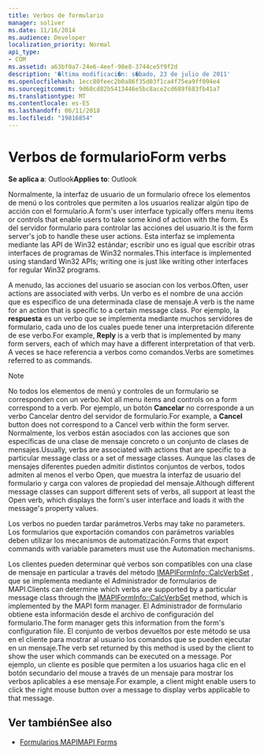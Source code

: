 ```yaml
---
title: Verbos de formulario
manager: soliver
ms.date: 11/16/2014
ms.audience: Developer
localization_priority: Normal
api_type:
- COM
ms.assetid: a63bf0a7-24e6-4eef-98e8-3744ce5f9f2d
description: '�ltima modificaci�n: s�bado, 23 de julio de 2011'
ms.openlocfilehash: 1ecc80feec2b0a86f35d03f1ca4f75ea9ff094e4
ms.sourcegitcommit: 9d60cd82b5413446e5bc8ace2cd689f683fb41a7
ms.translationtype: MT
ms.contentlocale: es-ES
ms.lasthandoff: 06/11/2018
ms.locfileid: "19816854"
---
```

# <a name="form-verbs"></a><span data-ttu-id="88e44-103">Verbos de formulario</span><span class="sxs-lookup"><span data-stu-id="88e44-103">Form verbs</span></span>

<span data-ttu-id="88e44-104">**Se aplica a**: Outlook</span><span class="sxs-lookup"><span data-stu-id="88e44-104">**Applies to**: Outlook</span></span> 
  
<span data-ttu-id="88e44-105">Normalmente, la interfaz de usuario de un formulario ofrece los elementos de menú o los controles que permiten a los usuarios realizar algún tipo de acción con el formulario.</span><span class="sxs-lookup"><span data-stu-id="88e44-105">A form's user interface typically offers menu items or controls that enable users to take some kind of action with the form.</span></span> <span data-ttu-id="88e44-106">Es del servidor formulario para controlar las acciones del usuario.</span><span class="sxs-lookup"><span data-stu-id="88e44-106">It is the form server's job to handle these user actions.</span></span> <span data-ttu-id="88e44-107">Esta interfaz se implementa mediante las API de Win32 estándar; escribir uno es igual que escribir otras interfaces de programas de Win32 normales.</span><span class="sxs-lookup"><span data-stu-id="88e44-107">This interface is implemented using standard Win32 APIs; writing one is just like writing other interfaces for regular Win32 programs.</span></span>
  
<span data-ttu-id="88e44-108">A menudo, las acciones del usuario se asocian con los verbos.</span><span class="sxs-lookup"><span data-stu-id="88e44-108">Often, user actions are associated with verbs.</span></span> <span data-ttu-id="88e44-109">Un verbo es el nombre de una acción que es específico de una determinada clase de mensaje.</span><span class="sxs-lookup"><span data-stu-id="88e44-109">A verb is the name for an action that is specific to a certain message class.</span></span> <span data-ttu-id="88e44-110">Por ejemplo, la **respuesta** es un verbo que se implementa mediante muchos servidores de formulario, cada uno de los cuales puede tener una interpretación diferente de ese verbo.</span><span class="sxs-lookup"><span data-stu-id="88e44-110">For example, **Reply** is a verb that is implemented by many form servers, each of which may have a different interpretation of that verb.</span></span> <span data-ttu-id="88e44-111">A veces se hace referencia a verbos como comandos.</span><span class="sxs-lookup"><span data-stu-id="88e44-111">Verbs are sometimes referred to as commands.</span></span> 
  
> [!NOTE]
> <span data-ttu-id="88e44-112">No todos los elementos de menú y controles de un formulario se corresponden con un verbo.</span><span class="sxs-lookup"><span data-stu-id="88e44-112">Not all menu items and controls on a form correspond to a verb.</span></span> <span data-ttu-id="88e44-113">Por ejemplo, un botón **Cancelar** no corresponde a un verbo Cancelar dentro del servidor de formulario.</span><span class="sxs-lookup"><span data-stu-id="88e44-113">For example, a **Cancel** button does not correspond to a Cancel verb within the form server.</span></span> <span data-ttu-id="88e44-114">Normalmente, los verbos están asociados con las acciones que son específicas de una clase de mensaje concreto o un conjunto de clases de mensajes.</span><span class="sxs-lookup"><span data-stu-id="88e44-114">Usually, verbs are associated with actions that are specific to a particular message class or a set of message classes.</span></span> <span data-ttu-id="88e44-115">Aunque las clases de mensajes diferentes pueden admitir distintos conjuntos de verbos, todos admiten al menos el verbo Open, que muestra la interfaz de usuario del formulario y carga con valores de propiedad del mensaje.</span><span class="sxs-lookup"><span data-stu-id="88e44-115">Although different message classes can support different sets of verbs, all support at least the Open verb, which displays the form's user interface and loads it with the message's property values.</span></span> 
  
<span data-ttu-id="88e44-116">Los verbos no pueden tardar parámetros.</span><span class="sxs-lookup"><span data-stu-id="88e44-116">Verbs may take no parameters.</span></span> <span data-ttu-id="88e44-117">Los formularios que exportación comandos con parámetros variables deben utilizar los mecanismos de automatización.</span><span class="sxs-lookup"><span data-stu-id="88e44-117">Forms that export commands with variable parameters must use the Automation mechanisms.</span></span>
  
<span data-ttu-id="88e44-118">Los clientes pueden determinar qué verbos son compatibles con una clase de mensaje en particular a través del método [IMAPIFormInfo::CalcVerbSet](imapiforminfo-calcverbset.md) , que se implementa mediante el Administrador de formularios de MAPI.</span><span class="sxs-lookup"><span data-stu-id="88e44-118">Clients can determine which verbs are supported by a particular message class through the [IMAPIFormInfo::CalcVerbSet](imapiforminfo-calcverbset.md) method, which is implemented by the MAPI form manager.</span></span> <span data-ttu-id="88e44-119">El Administrador de formulario obtiene esta información desde el archivo de configuración del formulario.</span><span class="sxs-lookup"><span data-stu-id="88e44-119">The form manager gets this information from the form's configuration file.</span></span> <span data-ttu-id="88e44-120">El conjunto de verbos devueltos por este método se usa en el cliente para mostrar al usuario los comandos que se pueden ejecutar en un mensaje.</span><span class="sxs-lookup"><span data-stu-id="88e44-120">The verb set returned by this method is used by the client to show the user which commands can be executed on a message.</span></span> <span data-ttu-id="88e44-121">Por ejemplo, un cliente es posible que permiten a los usuarios haga clic en el botón secundario del mouse a través de un mensaje para mostrar los verbos aplicables a ese mensaje.</span><span class="sxs-lookup"><span data-stu-id="88e44-121">For example, a client might enable users to click the right mouse button over a message to display verbs applicable to that message.</span></span> 
  
## <a name="see-also"></a><span data-ttu-id="88e44-122">Ver también</span><span class="sxs-lookup"><span data-stu-id="88e44-122">See also</span></span>

- [<span data-ttu-id="88e44-123">Formularios MAPI</span><span class="sxs-lookup"><span data-stu-id="88e44-123">MAPI Forms</span></span>](mapi-forms.md)

